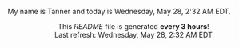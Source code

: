 My name is Tanner and today is Wednesday, May 28, 2:32 AM EDT.

<p align="center">This <i>README</i> file is generated <b>every 3 hours</b>!</br>Last refresh: Wednesday, May 28, 2:32 AM EDT<br /></p>
